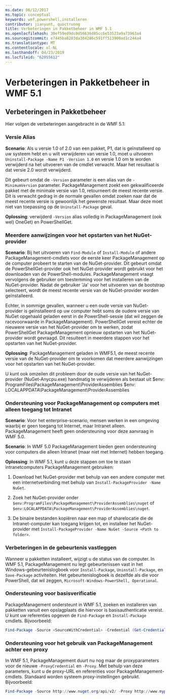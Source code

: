 ```yaml
---
ms.date: 06/12/2017
ms.topic: conceptual
keywords: wmf,powershell,installeren
contributor: jianyunt, quoctruong
title: Verbeteringen in Pakketbeheer in WMF 5.1
ms.openlocfilehash: 30ef59ed9dc0d56636d85cc6e53523a9a73963a4
ms.sourcegitcommit: e7445ba8203da304286c591ff513900ad1c244a4
ms.translationtype: MT
ms.contentlocale: nl-NL
ms.lasthandoff: 04/23/2019
ms.locfileid: "62055612"
---
```

# <a name="improvements-to-package-management-in-wmf-51"></a>Verbeteringen in Pakketbeheer in WMF 5.1

## <a name="improvements-in-packagemanagement"></a>Verbeteringen in Pakketbeheer

Hier volgen de verbeteringen aangebracht in de WMF 5.1:

### <a name="version-alias"></a>Versie Alias

**Scenario**: Als u versie 1.0 of 2.0 van een pakket, P1, dat is geïnstalleerd op uw systeem hebt en u wilt verwijderen van versie 1.0, moet u uitvoeren `Uninstall-Package -Name P1 -Version 1.0` en versie 1.0 om te worden verwijderd na het uitvoeren van de cmdlet verwacht. Maar het resultaat is dat versie 2.0 wordt verwijderd.

Dit gebeurt omdat de `-Version` parameter is een alias van de `-MinimumVersion` parameter. PackageManagement zoekt een gekwalificeerde pakket met de minimale versie van 1.0, retourneert de meest recente versie. Dit is verwacht gedrag in de normale gevallen omdat zoeken naar dat de meest recente versie is gewoonlijk het gewenste resultaat. Maar deze moet niet van toepassing op de `Uninstall-Package` geval.

**Oplossing**: verwijderd `-Version` alias volledig in PackageManagement (ook wel) OneGet) en PowerShellGet.

### <a name="multiple-prompts-for-bootstrapping-the-nuget-provider"></a>Meerdere aanwijzingen voor het opstarten van het NuGet-provider

**Scenario**: Bij het uitvoeren van `Find-Module` of `Install-Module` of andere PackageManagement-cmdlets voor de eerste keer PackageManagement op de computer probeert te starten van de NuGet-provider. Dit gebeurt omdat de PowerShellGet-provider ook het NuGet-provider wordt gebruikt voor het downloaden van de PowerShell-modules. PackageManagement vraagt vervolgens de gebruiker om toestemming voor het installeren van de NuGet-provider. Nadat de gebruiker 'Ja' voor het uitvoeren van de bootstrap selecteert, wordt de meest recente versie van de NuGet-provider worden geïnstalleerd.

Echter, in sommige gevallen, wanneer u een oude versie van NuGet-provider is geïnstalleerd op uw computer hebt soms de oudere versie van NuGet opgehaald geladen eerst in de PowerShell-sessie (dat wil zeggen de racevoorwaarde in PackageManagement). PowerShellGet vereist echter de nieuwere versie van het NuGet-provider om te werken, zodat PowerShellGet PackageManagement opnieuw opstarten van het NuGet-provider wordt gevraagd. Dit resulteert in meerdere stappen voor het opstarten van het NuGet-provider.

**Oplossing**: PackageManagement geladen in WMF5.1, de meest recente versie van de NuGet-provider om te voorkomen dat meerdere aanwijzingen voor het opstarten van het NuGet-provider.

U kunt ook omzeilen dit probleem door de oude versie van het NuGet-provider (NuGet-Anycpu.exe) handmatig te verwijderen als bestaat uit $env: ProgramFiles\PackageManagement\ProviderAssemblies $env: LOCALAPPDATA\PackageManagement\ProviderAssemblies


### <a name="support-for-packagemanagement-on-computers-with-intranet-access-only"></a>Ondersteuning voor PackageManagement op computers met alleen toegang tot Intranet

**Scenario**: Voor het enterprise-scenario, mensen werken in een omgeving waarbij er geen toegang tot Internet, maar Intranet alleen. PackageManagement heeft geen ondersteuning voor deze aanvraag in WMF 5.0.

**Scenario**: In WMF 5.0 PackageManagement bieden geen ondersteuning voor computers die alleen Intranet (maar niet met Internet) hebben toegang.

**Oplossing**: In WMF 5.1, kunt u deze stappen om toe te staan intranetcomputers PackageManagement gebruiken:

1. Download het NuGet-provider met behulp van een andere computer met een internetverbinding met behulp van `Install-PackageProvider -Name NuGet`.

2. Zoek het NuGet-provider onder `$env:ProgramFiles\PackageManagement\ProviderAssemblies\nuget` of `$env:LOCALAPPDATA\PackageManagement\ProviderAssemblies\nuget`.

3. De binaire bestanden kopiëren naar een map of sharelocatie die de Intranet-computer kan toegang krijgen tot, en installeer het NuGet-provider met `Install-PackageProvider -Name NuGet -Source <Path to folder>`.


### <a name="event-logging-improvements"></a>Verbeteringen in de gebeurtenis vastleggen

Wanneer u pakketten installeert, wijzigt u de status van de computer. In WMF 5.1, PackageManagement nu legt gebeurtenissen vast in het Windows-gebeurtenislogboek voor `Install-Package`, `Uninstall-Package`, en `Save-Package` activiteiten. Het gebeurtenislogboek is dezelfde als die voor PowerShell, dat wil zeggen, `Microsoft-Windows-PowerShell, Operational`.

### <a name="support-for-basic-authentication"></a>Ondersteuning voor basisverificatie

PackageManagement ondersteunt in WMF 5.1, zoeken en installeren van pakketten vanuit een opslagplaats die hiervoor is basisauthenticatie vereist. U kunt uw referenties opgeven de `Find-Package` en `Install-Package` cmdlets. Bijvoorbeeld:

``` PowerShell
Find-Package -Source <SourceWithCredential> -Credential (Get-Credential)
```

### <a name="support-for-using-packagemanagement-behind-a-proxy"></a>Ondersteuning voor het gebruik van PackageManagement achter een proxy

In WMF 5.1, PackageManagement duurt nu nog maar de proxyparameters voor de nieuwe `-ProxyCredential` en `-Proxy`. Met behulp van deze parameters, kunt u de proxy-URL en referenties voor PackageManagement-cmdlets. Standaard worden systeem proxy-instellingen gebruikt. Bijvoorbeeld:

``` PowerShell
Find-Package -Source http://www.nuget.org/api/v2/ -Proxy http://www.myproxyserver.com -ProxyCredential (Get-Credential)
```
